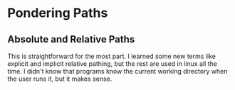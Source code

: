# Pondering Paths

## Absolute and Relative Paths
This is straightforward for the most part. I learned some new terms like explicit and implicit relative pathing, but the rest are used in linux all the time. I didn't know that programs know the current working directory when the user runs it, but it makes sense.
